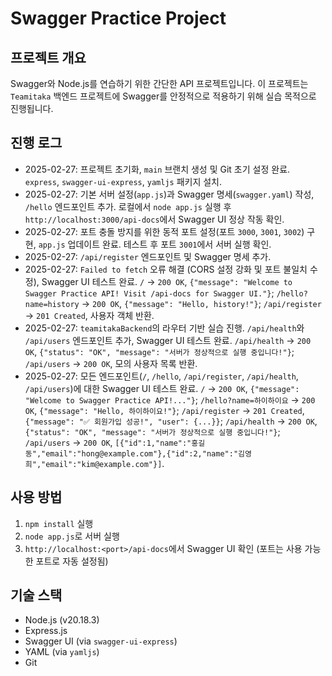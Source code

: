 # Swagger Practice Project

## 프로젝트 개요
Swagger와 Node.js를 연습하기 위한 간단한 API 프로젝트입니다. 이 프로젝트는 `Teamitaka` 백엔드 프로젝트에 Swagger를 안정적으로 적용하기 위해 실습 목적으로 진행됩니다.

## 진행 로그
- 2025-02-27: 프로젝트 초기화, `main` 브랜치 생성 및 Git 초기 설정 완료. `express`, `swagger-ui-express`, `yamljs` 패키지 설치.
- 2025-02-27: 기본 서버 설정(`app.js`)과 Swagger 명세(`swagger.yaml`) 작성, `/hello` 엔드포인트 추가. 로컬에서 `node app.js` 실행 후 `http://localhost:3000/api-docs`에서 Swagger UI 정상 작동 확인.
- 2025-02-27: 포트 충돌 방지를 위한 동적 포트 설정(포트 `3000`, `3001`, `3002`) 구현, `app.js` 업데이트 완료. 테스트 후 포트 `3001`에서 서버 실행 확인.
- 2025-02-27: `/api/register` 엔드포인트 및 Swagger 명세 추가.
- 2025-02-27: `Failed to fetch` 오류 해결 (CORS 설정 강화 및 포트 불일치 수정), Swagger UI 테스트 완료. `/` → `200 OK`, `{"message": "Welcome to Swagger Practice API! Visit /api-docs for Swagger UI."}`; `/hello?name=history` → `200 OK`, `{"message": "Hello, history!"}`; `/api/register` → `201 Created`, 사용자 객체 반환.
- 2025-02-27: `teamitakaBackend`의 라우터 기반 실습 진행. `/api/health`와 `/api/users` 엔드포인트 추가, Swagger UI 테스트 완료. `/api/health` → `200 OK`, `{"status": "OK", "message": "서버가 정상적으로 실행 중입니다!"}`; `/api/users` → `200 OK`, 모의 사용자 목록 반환.
- 2025-02-27: 모든 엔드포인트(`/`, `/hello`, `/api/register`, `/api/health`, `/api/users`)에 대한 Swagger UI 테스트 완료. `/` → `200 OK`, `{"message": "Welcome to Swagger Practice API!..."}`; `/hello?name=하이하이요` → `200 OK`, `{"message": "Hello, 하이하이요!"}`; `/api/register` → `201 Created`, `{"message": "✅ 회원가입 성공!", "user": {...}}`; `/api/health` → `200 OK`, `{"status": "OK", "message": "서버가 정상적으로 실행 중입니다!"}`; `/api/users` → `200 OK`, `[{"id":1,"name":"홍길동","email":"hong@example.com"},{"id":2,"name":"김영희","email":"kim@example.com"}]`.

## 사용 방법
1. `npm install` 실행
2. `node app.js`로 서버 실행
3. `http://localhost:<port>/api-docs`에서 Swagger UI 확인 (포트는 사용 가능한 포트로 자동 설정됨)

## 기술 스택
- Node.js (v20.18.3)
- Express.js
- Swagger UI (via `swagger-ui-express`)
- YAML (via `yamljs`)
- Git